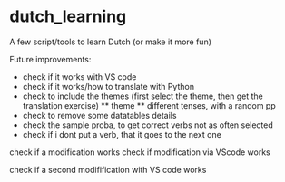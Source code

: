 # dutch_learning
A few script/tools to learn Dutch (or make it more fun)

Future improvements:
* check if it works with VS code
* check if it works/how to translate with Python
* check to include the themes (first select the theme, then get the translation exercise)
  ** theme
  ** different tenses, with a random pp
* check to remove some datatables details
* check the sample proba, to get correct verbs not as often selected
* check if i dont put a verb, that it goes to the next one


check if a modification works
check if modification via VScode works

check if a second modifification with VS code works